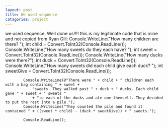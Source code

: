 ```yaml
---
layout: post
title: We used sequence
catagories: project
---
```

we used sequence. Well done us!!!!
this is my legitimate code that is mine and not copied from Ryan Gill: 
    Console.WriteLine("How many children are there? ");
            int child = Convert.ToInt32(Console.ReadLine());
            Console.WriteLine("How many sweets do they each have? ");
            int sweet = Convert.ToInt32(Console.ReadLine());
            Console.WriteLine("How many ducks were there?");
            int duck = Convert.ToInt32(Console.ReadLine());
            Console.WriteLine("How many sweets did each child give each duck? ");
            int sweetGive = Convert.ToInt32(Console.ReadLine());

            Console.WriteLine(@"There were " + child + " children each with a bag containing " + sweet +
                "sweets. They walked past " + duck + " ducks. Each child gave " + sweet + " sweets "
                + "to each of the ducks and ate one themself. They decided to put the rest into a pile.");
            Console.WriteLine("They counted the pile and found it contained " + ((sweet * child) - (duck * sweetGive)) + " sweets.");

            Console.ReadLine();

